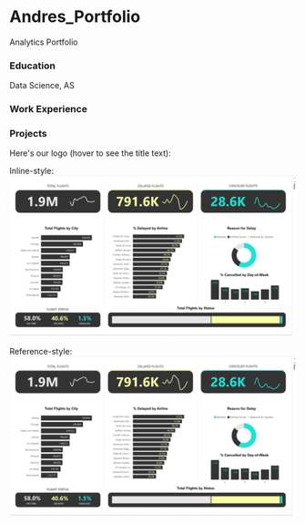 # Andres_Portfolio
Analytics Portfolio

### Education
Data Science, AS

### Work Experience

### Projects
Here's our logo (hover to see the title text):

Inline-style: 
![alt text](https://github.com/andres-lopez-01/Andres_Portfolio/blob/main/Screenshot%202025-07-05%20125122.png)

Reference-style: 
![alt text][logo]

[logo]: https://github.com/andres-lopez-01/Andres_Portfolio/blob/main/Screenshot%202025-07-05%20125122.png "Logo Title Text 2"

